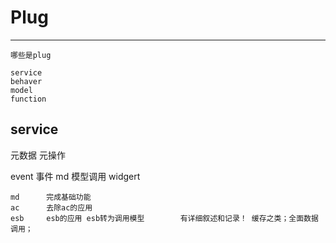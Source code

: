 # Plug

---

    
    哪些是plug
    
    service
    behaver
    model
    function
    

service
---


元数据
元操作

event           事件
md              模型调用
widgert         

<!--FSM             方向机-->

```
md      完成基础功能
ac      去除ac的应用
esb     esb的应用 esb转为调用模型        有详细叙述和记录！ 缓存之类；全面数据调用；
```


